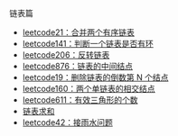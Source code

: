 链表篇
* [leetcode21：合并两个有序链表](https://github.com/cyh756085049/LeetCode/blob/main/interview/practive/list-node/mergeTwoLists.js)
* [leetcode141：判断一个链表是否有环](https://github.com/cyh756085049/LeetCode/blob/main/interview/practive/list-node/hasCycle.js)
* [leetcode206：反转链表](https://github.com/cyh756085049/LeetCode/blob/main/interview/practive/list-node/reverseList.js)
* [leetcode876：链表的中间结点](https://github.com/cyh756085049/LeetCode/blob/main/interview/practive/list-node/middleNode.js)
* [leetcode19：删除链表的倒数第 N 个结点](https://github.com/cyh756085049/LeetCode/blob/main/interview/practive/list-node/removeNthFromEnd.js)
* [leetcode160：两个单链表的相交结点](https://github.com/cyh756085049/LeetCode/blob/main/interview/practive/list-node/getIntersectionNode.js)
* [leetcode611：有效三角形的个数]()
* [链表求和]()
* [leetcode42：接雨水问题]()
